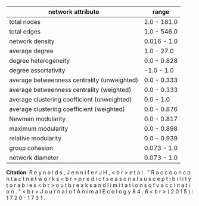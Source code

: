network attribute|range
---|---
total nodes|2.0 - 181.0
total edges|1.0 - 546.0
network density|0.016 - 1.0
average degree|1.0 - 27.0
degree heterogeneity|0.0 - 0.828
degree assortativity|-1.0 - 1.0
average betweenness centrality (unweighted)|0.0 - 0.333
average betweenness centrality (weighted)|0.0 - 0.333
average clustering coefficient (unweighted)|0.0 - 1.0
average clustering coefficient (weighted)|0.0 - 0.876
Newman modularity|0.0 - 0.817
maximum modularity|0.0 - 0.898
relative modularity|0.0 - 0.939
group cohesion|0.073 - 1.0
network diameter|0.073 - 1.0
**Citation**: R e y n o l d s , J e n n i f e r J H , < b r > e t a l . " R a c c o o n c o n t a c t n e t w o r k s < b r > p r e d i c t s e a s o n a l s u s c e p t i b i l i t y t o r a b i e s < b r > o u t b r e a k s a n d l i m i t a t i o n s o f v a c c i n a t i o n . " < b r > J o u r n a l o f A n i m a l E c o l o g y 8 4 . 6 < b r > ( 2 0 1 5 ) : 1 7 2 0 - 1 7 3 1 .